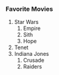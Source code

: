 ### Favorite Movies
1. Star Wars
    1. Empire
    2. Sith
    3. Hope
2. Tenet
3. Indiana Jones
    1. Crusade
    2. Raiders
